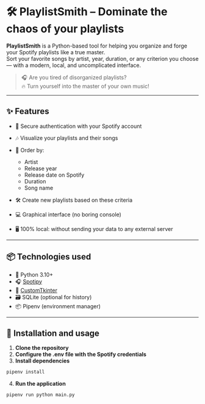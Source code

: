 # 🛠️ PlaylistSmith – Dominate the chaos of your playlists

**PlaylistSmith** is a Python-based tool for helping you organize and forge your Spotify playlists like a true master.  
Sort your favorite songs by artist, year, duration, or any criterion you choose — with a modern, local, and uncomplicated interface.

> 🎧 Are you tired of disorganized playlists?  
> 🔥 Turn yourself into the master of your own music!

---

## ✨ Features

- 🔐 Secure authentication with your Spotify account
- 🎶 Visualize your playlists and their songs
- 🧠 Order by:
  - Artist
  - Release year
  - Release date on Spotify
  - Duration
  - Song name

- 🛠️ Create new playlists based on these criteria
- 💻 Graphical interface (no boring console)
- 🖥️ 100% local: without sending your data to any external server

---

## 📦 Technologies used

- 🐍 Python 3.10+
- 🎧 [Spotipy](https://spotipy.readthedocs.io/)
- 🎨 [CustomTkinter](https://github.com/TomSchimansky/CustomTkinter)
- 🗃️ SQLite (optional for history)
- 📦 Pipenv (environment manager)

---

## 🚀 Installation and usage

1. **Clone the repository**
2. **Configure the .env file with the Spotify credentials**
3. **Install dependencies**
```bash
pipenv install
```
4. **Run the application**
```bash
pipenv run python main.py
```
